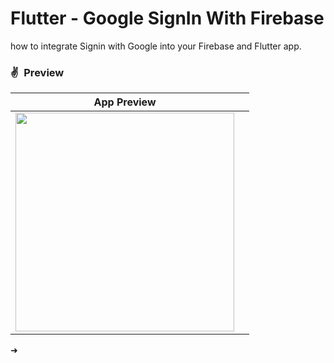 # Flutter - Google SignIn With Firebase

how to integrate Signin with Google into your Firebase and Flutter app.


### ✌&ensp;Preview

|              App Preview             |                                      |
| :----------------------------------: | :----------------------------------: |
| <a><img src="![Screenshot_20210607-143431](https://user-images.githubusercontent.com/17541038/121013732-d6ffdd80-c7b6-11eb-9d24-ecc4d8787480.png)" width="350"></a> |

➜

